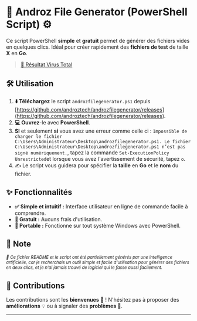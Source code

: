 # 🚀 Androz File Generator (PowerShell Script) ⚙️

Ce script PowerShell **simple** et **gratuit** permet de générer des fichiers vides en quelques clics. Idéal pour créer rapidement des **fichiers de test** de taille **X** en **Go**.

> [🦠 Résultat Virus Total](https://www.virustotal.com/gui/file/879af29749d62fb794893227a13fb9d144cbbf7f0c41d51e923763bbd8968920/detection)
## 🛠️ Utilisation

1.  **⬇️ Téléchargez** le script `androzfilegenerator.ps1` depuis [https://github.com/androztech/androzfilegenerator/releases](https://github.com/androztech/androzfilegenerator/releases).
2.  **💻 Ouvrez**-le avec **PowerShell**.
3.  **SI** et seulement **si** vous avez une erreur comme celle ci : `Impossible de charger le fichier C:\Users\Administrateur\Desktop\androzfilegenerator.ps1.
Le fichier C:\Users\Administrateur\Desktop\androzfilegenerator.ps1 n’est pas signé numériquement.`, tapez la commande `Set-ExecutionPolicy Unrestricted`et lorsque vous avez l'avertissement de sécurité, tapez `o`.
4.  ✍️ Le script vous guidera pour spécifier la **taille** en **Go** et le **nom** du fichier.

## ✨ Fonctionnalités

* **✅ Simple et intuitif :** Interface utilisateur en ligne de commande facile à comprendre.
* **💯 Gratuit :** Aucuns frais d'utilisation.
* **📩 Portable :** Fonctionne sur tout système Windows avec PowerShell.

## 📝 Note

<small>_🤖 Ce fichier README et le script ont été partiellement générés par une intelligence artificielle, car je recherchais un outil simple et facile d'utilisation pour générer des fichiers en deux clics, et je n'ai jamais trouvé de logiciel qui le fasse aussi facilement._</small>

## 🤝 Contributions

Les contributions sont les **bienvenues** 🎉 ! N'hésitez pas à proposer des **améliorations** 💡 ou à signaler des **problèmes** 🐛.

---
